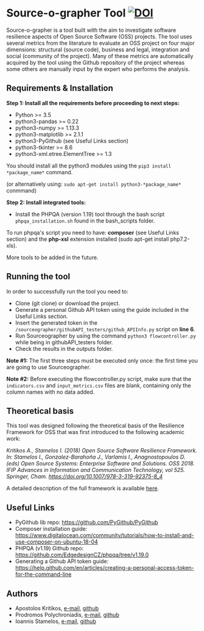 # Source-o-grapher Tool [![DOI](https://zenodo.org/badge/415536303.svg)](https://zenodo.org/badge/latestdoi/415536303)

Source-o-grapher is a tool built with the aim to investigate software resilience aspects of Open Source Software (OSS) projects. The tool uses several metrics from the literature to evaluate an OSS project on four major dimensions: structural (source code), business and legal, integration and social (community of the project). Many of these metrics are automatically acquired by the tool using the Github repository of the project whereas some others are manually input by the expert who performs the analysis.

## Requirements & Installation

__Step 1: Install all the requirements before proceeding to next steps:__

* Python >= 3.5
* python3-pandas >= 0.22
* python3-numpy >= 1.13.3
* python3-matplotlib >= 2.1.1
* python3-PyGithub (see Useful Links section) 
* python3-tkinter >= 8.6
* python3-xml.etree.ElementTree >= 1.3

You should install all the python3 modules using the `pip3 install *package_name*` command.

(or alternatively using: `sudo apt-get install python3-*package_name*` conmmand)

__Step 2: Install integrated tools:__

* Install the PHPQA (version 1.19) tool through the bash script `phpqa_installation.sh` found in the bash_scripts folder.

To run phpqa's script you need to have: **composer** (see Useful Links section) and the **php-xsl** extension installed (sudo apt-get install php7.2-xls).

More tools to be added in the future.

## Running the tool

In order to successfully run the tool you need to:

* Clone (git clone) or download the project.
* Generate a personal Github API token using the guide included in the Useful Links section.
* Insert the generated token in the `/sourceographer/githubAPI_testers/github_APIInfo.py` script on **line 6**.
* Run Sourceographer by using the command `python3 flowcontroller.py` while being in githubAPI_testers folder.
* Check the results in the outputs folder.

**Note #1:** The first three steps must be executed only once: the first time you are going to use Sourceographer.

**Note #2:** Before executing the flowcontroller.py script, make sure that the `indicators.csv` and `input_metrics.csv` files are blank, containing only the column names with no data added.

## Theoretical basis

This tool was designed following the theoretical basis of the Resilience Framework for OSS that was first introduced to the following academic work:

_Kritikos A., Stamelos I. (2018) Open Source Software Resilience Framework. In: Stamelos I., Gonzalez-Barahoña J., Varlamis I., Anagnostopoulos D. (eds) Open Source Systems: Enterprise Software and Solutions. OSS 2018. IFIP Advances in Information and Communication Technology, vol 525. Springer, Cham. https://doi.org/10.1007/978-3-319-92375-8_4_

A detailed description of the full framework is available [here](http://users.auth.gr/akritiko/ossrf).

## Useful Links

* PyGithub lib repo: https://github.com/PyGithub/PyGithub
* Composer installation guide: https://www.digitalocean.com/community/tutorials/how-to-install-and-use-composer-on-ubuntu-18-04
* PHPQA (v1.19) Github repo: https://github.com/EdgedesignCZ/phpqa/tree/v1.19.0
* Generating a Github API token guide: https://help.github.com/en/articles/creating-a-personal-access-token-for-the-command-line

## Authors
- Apostolos Kritikos, [e-mail](mailto:akritiko@csd.auth.gr), [github](https://github.com/akritiko)
- Prodromos Polychroniadis, [e-mail](mailto:prodpoly@csd.auth.gr), [github](https://github.com/propol)
- Ioannis Stamelos, [e-mail](mailto:stamelos@csd.auth.gr), [github](https://github.com/Stamelos)
